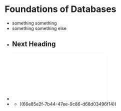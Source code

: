# Foundations of Databases
- something something
- something something else
- ## Next Heading
- ![abiteboul1995foundations.pdf](../assets/abiteboul1995foundations_1726504477494_0.pdf)
-
	- ((66e85e2f-7b44-47ee-9c86-d68d03496f14))